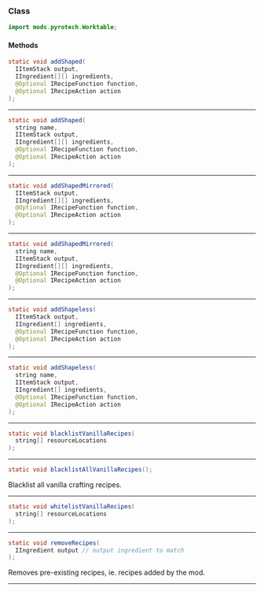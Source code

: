 
### Class

```java
import mods.pyrotech.Worktable;
```

#### Methods

```java
static void addShaped(
  IItemStack output,                 
  IIngredient[][] ingredients,       
  @Optional IRecipeFunction function,
  @Optional IRecipeAction action     
);
```


---


```java
static void addShaped(
  string name,                       
  IItemStack output,                 
  IIngredient[][] ingredients,       
  @Optional IRecipeFunction function,
  @Optional IRecipeAction action     
);
```


---


```java
static void addShapedMirrored(
  IItemStack output,                 
  IIngredient[][] ingredients,       
  @Optional IRecipeFunction function,
  @Optional IRecipeAction action     
);
```


---


```java
static void addShapedMirrored(
  string name,                       
  IItemStack output,                 
  IIngredient[][] ingredients,       
  @Optional IRecipeFunction function,
  @Optional IRecipeAction action     
);
```


---


```java
static void addShapeless(
  IItemStack output,                 
  IIngredient[] ingredients,         
  @Optional IRecipeFunction function,
  @Optional IRecipeAction action     
);
```


---


```java
static void addShapeless(
  string name,                       
  IItemStack output,                 
  IIngredient[] ingredients,         
  @Optional IRecipeFunction function,
  @Optional IRecipeAction action     
);
```


---


```java
static void blacklistVanillaRecipes(
  string[] resourceLocations
);
```


---


```java
static void blacklistAllVanillaRecipes();
```

Blacklist all vanilla crafting recipes.

---


```java
static void whitelistVanillaRecipes(
  string[] resourceLocations
);
```


---


```java
static void removeRecipes(
  IIngredient output // output ingredient to match
);
```

Removes pre-existing recipes, ie. recipes added by the mod.

---

